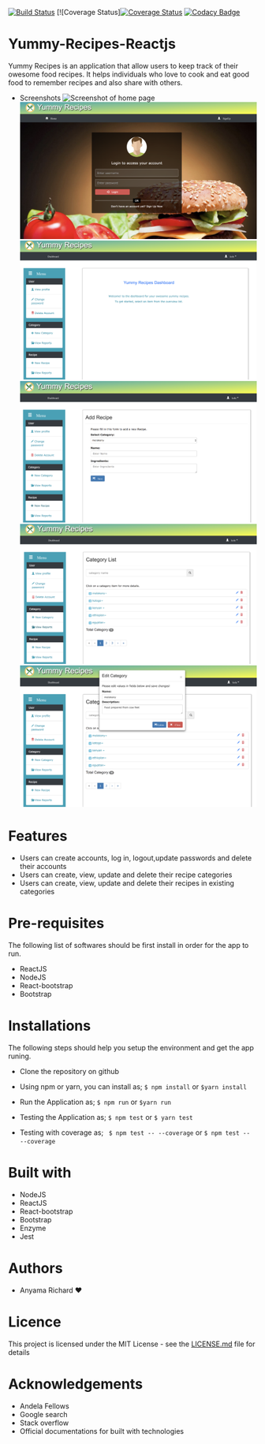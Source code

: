 [![Build Status](https://travis-ci.org/anyric/Yummy-Recipes-Reactjs.svg?branch=master)](https://travis-ci.org/anyric/Yummy-Recipes-Reactjs) [![Coverage Status][![Coverage Status](https://coveralls.io/repos/github/anyric/Yummy-Recipes-Reactjs/badge.svg?branch=master)](https://coveralls.io/github/anyric/Yummy-Recipes-Reactjs?branch=master) [![Codacy Badge](https://api.codacy.com/project/badge/Grade/8844f8f9fb93478d96c4eeec2dbf9512)](https://www.codacy.com/app/anyric/Yummy-Recipes-Api?utm_source=github.com&amp;utm_medium=referral&amp;utm_content=anyric/Yummy-Recipes-Api&amp;utm_campaign=Badge_Grade)
# Yummy-Recipes-Reactjs
Yummy Recipes is an application that allow users to keep track of their owesome food recipes. It helps individuals who love to cook and eat good food to remember recipes and also share with others.
* Screenshots
![Screenshot of home page](/screenshots/home.png?raw=true "home page")
![Screenshot of login page](/screenshots/login.png?raw=true "login page")
![Screenshot of dashboard page](/screenshots/dashboard.png?raw=true "dashboard page")
![Screenshot of add recipe page](/screenshots/addrecipe.png?raw=true "add recipe page")
![Screenshot of category report page](/screenshots/catreport.png?raw=true "category report page")
![Screenshot of edit category dialog](/screenshots/editcat.png?raw=true "edit category dialop")

# Features
* Users can create accounts, log in, logout,update passwords and delete their accounts
* Users can create, view, update and delete their recipe categories
* Users can create, view, update and delete their recipes in existing categories

# Pre-requisites
The following list of softwares should be first install in order for the app to run.
* ReactJS
* NodeJS
* React-bootstrap
* Bootstrap

# Installations
The following steps should help you setup the environment and get the app runing.
* Clone the repository on github
* Using npm or yarn, you can install as;
  ``$ npm install`` or ``$yarn install``

* Run the Application as;
  ``$ npm run`` or ``$yarn run``

* Testing the Application as;
  ``$ npm test`` or ``$ yarn test``
* Testing with coverage as;
  `` $ npm test -- --coverage`` or ``$ npm test -- --coverage``


# Built with
* NodeJS
* ReactJS
* React-bootstrap
* Bootstrap
* Enzyme
* Jest

# Authors
* Anyama Richard :hearts:

# Licence 
This project is licensed under the MIT License - see the [LICENSE.md](https://github.com/anyric/Yummy-Recipes-Reactjs/blob/master/LICENSE) file for details

# Acknowledgements
* Andela Fellows
* Google search
* Stack overflow
* Official documentations for built with technologies


